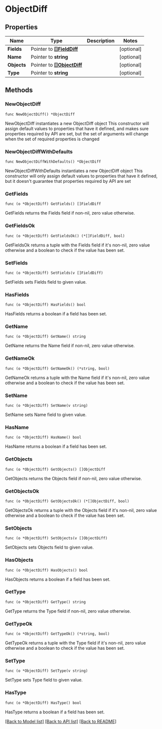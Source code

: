 # ObjectDiff

## Properties

Name | Type | Description | Notes
------------ | ------------- | ------------- | -------------
**Fields** | Pointer to [**[]FieldDiff**](FieldDiff.md) |  | [optional] 
**Name** | Pointer to **string** |  | [optional] 
**Objects** | Pointer to [**[]ObjectDiff**](ObjectDiff.md) |  | [optional] 
**Type** | Pointer to **string** |  | [optional] 

## Methods

### NewObjectDiff

`func NewObjectDiff() *ObjectDiff`

NewObjectDiff instantiates a new ObjectDiff object
This constructor will assign default values to properties that have it defined,
and makes sure properties required by API are set, but the set of arguments
will change when the set of required properties is changed

### NewObjectDiffWithDefaults

`func NewObjectDiffWithDefaults() *ObjectDiff`

NewObjectDiffWithDefaults instantiates a new ObjectDiff object
This constructor will only assign default values to properties that have it defined,
but it doesn't guarantee that properties required by API are set

### GetFields

`func (o *ObjectDiff) GetFields() []FieldDiff`

GetFields returns the Fields field if non-nil, zero value otherwise.

### GetFieldsOk

`func (o *ObjectDiff) GetFieldsOk() (*[]FieldDiff, bool)`

GetFieldsOk returns a tuple with the Fields field if it's non-nil, zero value otherwise
and a boolean to check if the value has been set.

### SetFields

`func (o *ObjectDiff) SetFields(v []FieldDiff)`

SetFields sets Fields field to given value.

### HasFields

`func (o *ObjectDiff) HasFields() bool`

HasFields returns a boolean if a field has been set.

### GetName

`func (o *ObjectDiff) GetName() string`

GetName returns the Name field if non-nil, zero value otherwise.

### GetNameOk

`func (o *ObjectDiff) GetNameOk() (*string, bool)`

GetNameOk returns a tuple with the Name field if it's non-nil, zero value otherwise
and a boolean to check if the value has been set.

### SetName

`func (o *ObjectDiff) SetName(v string)`

SetName sets Name field to given value.

### HasName

`func (o *ObjectDiff) HasName() bool`

HasName returns a boolean if a field has been set.

### GetObjects

`func (o *ObjectDiff) GetObjects() []ObjectDiff`

GetObjects returns the Objects field if non-nil, zero value otherwise.

### GetObjectsOk

`func (o *ObjectDiff) GetObjectsOk() (*[]ObjectDiff, bool)`

GetObjectsOk returns a tuple with the Objects field if it's non-nil, zero value otherwise
and a boolean to check if the value has been set.

### SetObjects

`func (o *ObjectDiff) SetObjects(v []ObjectDiff)`

SetObjects sets Objects field to given value.

### HasObjects

`func (o *ObjectDiff) HasObjects() bool`

HasObjects returns a boolean if a field has been set.

### GetType

`func (o *ObjectDiff) GetType() string`

GetType returns the Type field if non-nil, zero value otherwise.

### GetTypeOk

`func (o *ObjectDiff) GetTypeOk() (*string, bool)`

GetTypeOk returns a tuple with the Type field if it's non-nil, zero value otherwise
and a boolean to check if the value has been set.

### SetType

`func (o *ObjectDiff) SetType(v string)`

SetType sets Type field to given value.

### HasType

`func (o *ObjectDiff) HasType() bool`

HasType returns a boolean if a field has been set.


[[Back to Model list]](../README.md#documentation-for-models) [[Back to API list]](../README.md#documentation-for-api-endpoints) [[Back to README]](../README.md)


